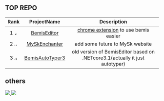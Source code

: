 ## TOP REPO
| Rank | ProjectName | Description |
| :---: | :---: | :---: |
| 1 <img height="10" width="10" src="https://anitrendz.net/regular/main/images/icons/right-arrow.png" alt="right-arrow"></img> | [BemisEditor](https://github.com/keegang6705/BemisEditor) | [chrome extension](https://keegang.000.pe/menu/tools/BemisEditor/) to use bemis easier |
| 2 <img height="10" width="10" src="https://anitrendz.net/regular/main/images/icons/up-arrow.png" alt="up-arrow"></img> | [MySkEnchanter](https://github.com/keegang6705/MySkEnchanter) | add some future to  MySk website |
| 3 <img height="10" width="10" src="https://anitrendz.net/regular/main/images/icons/down-arrow.png" alt="down-arrow"></img> | [BemisAutoTyper3](https://github.com/keegang6705/BemisAutoTyper3) | old version of BemisEditor based on .NETcore3.1(actually it just autotyper)|

## others
<a href="https://github.com/keegang6705#gh-dark-mode-only">
  <img src="https://github-readme-stats.vercel.app/api/top-langs/?username=keegang6705&layout=compact&theme=dark&size_weight=0.1&count_weight=1&hide=html,css,tex&langs_count=8"></img>
</a>
<a href="https://github.com/keegang6705#gh-light-mode-only">
  <img src="https://github-readme-stats.vercel.app/api/top-langs/?username=keegang6705&layout=compact&size_weight=0.1&count_weight=1&hide=html,css,tex&langs_count=8"></img>
</a>

